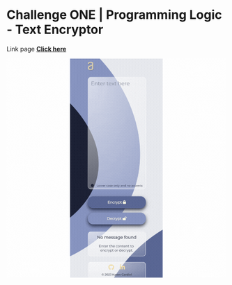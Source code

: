 # Challenge ONE | Programming Logic - Text Encryptor

Link page **[Click here](https://karencardiel.github.io/encryptor-text/)**

![GIF](https://github.com/karencardiel/encryptor-text/blob/main/imagenes/ss.gif)


